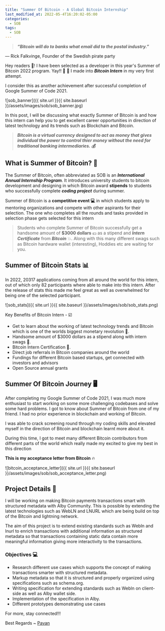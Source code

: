 ```yaml
---
title: "Summer Of Bitcoin - A Global Bitcoin Internship"
last_modified_at: 2022-05-4T16:20:02-05:00
categories:
  - SOB
tags:
  - SOB
---
```


> ***“Bitcoin will do to banks what email did to the postal industry.”*** 

— Rick Falkvinge, Founder of the Swedish pirate party


Hey readers 👋! I have been selected as a developer in this year's Summer of Bitcoin 2022 program. Yay!! :stars: 👊 I made into _**Bitcoin Intern**_ in my very first attempt. 

I consider this as another achievement after successful completion of Google Summer of Code 2021.
 
![sob_banner]({{ site.url }}{{ site.baseurl }}/assets/images/sob/sob_banner.jpg)
 
In this post, I will be discussing what exactly Summer of Bitcoin is and how this intern can help you to get excellent career opportunities in direction of latest technology and its trends such as Blockchain and Bitcoin.


> ***Bitcoin is a virtual currency designed to act as money that gives individual the power to control thier money without the need for traditional banking intermediaries. 💰***

## What is Summer of Bitcoin? 🤔
 
The Summer of Bitcoin, often abbreviated as SOB is an _**International Annual Internship Program**_. It introduces university students to bitcoin development and designing in which Bitcoin award **stipends** to students who successfully complete _**coding project**_ during summer.
 
Summer of Bitcoin is a <b>competitive event :computer:</b> in which students apply to mentoring organizations and compete with other aspirants for their selection. The one who completes all the rounds and tasks provided in selection phase gets selected for this intern
 
>Students who complete Summer of Bitcoin successfully get a handsome amount of <b>$3000 dollars</b> :dollar: as a stipend and _**Intern Certificate**_ from _**Bitcoin**_ :boom:. Along with this many different swags such as Bitcoin hardware wallet (interesting), Hoddies etc are waiting for you.
 
## Summer of Bitcoin Stats 📊 

In 2022, 20317 applications coming from all around the world for this intern, out of which only 82 participants where able to make into this intern. After the release of stats this made me feel great as well as overwhelmed for being one of the selected participant.

![sob_stats]({{ site.url }}{{ site.baseurl }}/assets/images/sob/sob_stats.png)
 
 Key Benefits of Bitcoin Intern - ☑️

* Get to learn about the working of latest technology trends and Bitcoin which is one of the worlds biggest monetary revolution :dizzy:.
* Handsome amount of $3000 dollars as a stipend along with intern swags 🤩.
* Bitcoin Intern Certification :stars:.
* Direct job referrals in Bitcoin companies around the world
* Fundings for different Bitcoin based startups, get connected with investors and advisors
* Open Source annual grants


## Summer Of Bitcoin Journey 🖥️ 
 
After completing my Google Summer of Code 2021, I was much more enthusiast to start working on some more challenging codebases and solve some hard problems. I got to know about Summer of Bitcoin from one of my friend. I had no prior experience in blockchain and working of Bitcoin.

I was able to crack screening round through my coding skills and elevated myself in the direction of Bitcoin and blockchain learnt more about it.

During this time, I got to meet many different Bitcoin contributors from different parts of the world which really made my excited to give my best in this direction
 
**This is my acceptance letter from Bitcoin** 🔥
 
![bitcoin_acceptance_letter]({{ site.url }}{{ site.baseurl }}/assets/images/sob/sob_acceptance_letter.png)
 
## Project Details 📑 

I will be working on making Bitcoin payments transactions smart with structured metadata with Alby Community. This is possible by extending the latest technologies such as WebLN and LNURL which are being build on top of the Bitcoin and lightning network.

The aim of this project is to extend existing standards such as Webln and lnurl to enrich transactions with additional information as structured metadata so that transactions containing static data contain more meaningful information giving more interactivity to the transactions.

 
### Objectives 💻
   
* Research different use cases which supports the concept of making transactions smarter with structured metadata.
* Markup metadata so that it is structured and properly organized using specifications such as schema.org.
* Writing specification for extending standards such as Webln on client-side as well as Alby wallet side.
* Implementation of the specification in Alby.
* Different prototypes demonstrating use cases

For more, stay connected!!!
 
Best Regards ~ [Pavan](https://github.com/pavanjoshi914)
